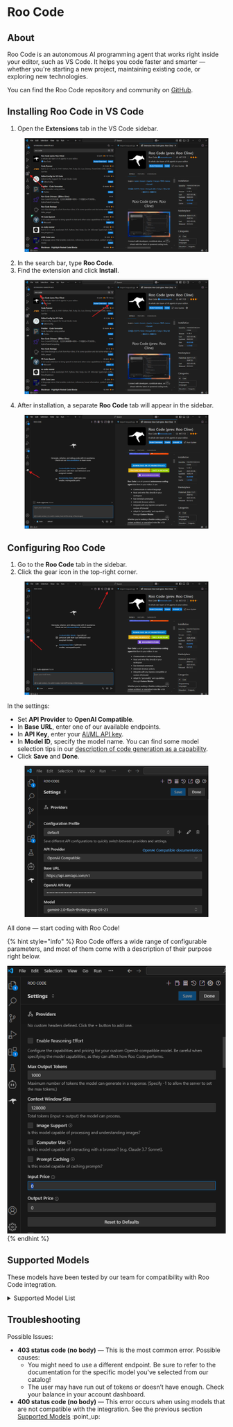 # Roo Code

## About

Roo Code is an autonomous AI programming agent that works right inside your editor, such as VS Code. It helps you code faster and smarter — whether you're starting a new project, maintaining existing code, or exploring new technologies.

You can find the Roo Code repository and community on [GitHub](https://github.com/RooCodeInc/Roo-Code).

## Installing Roo Code in VS Code

1. Open the **Extensions** tab in the VS Code sidebar.

<figure><img src="../.gitbook/assets/file-7ux9r8WqH5.png" alt=""><figcaption></figcaption></figure>

2. In the search bar, type **Roo Code**.
3. Find the extension and click **Install**.

<figure><img src="../.gitbook/assets/file-ipBmctLrIi.png" alt=""><figcaption></figcaption></figure>

4. After installation, a separate **Roo Code** tab will appear in the sidebar.

<figure><img src="../.gitbook/assets/file-Fb31cQY2mD.png" alt=""><figcaption></figcaption></figure>

## **Configuring Roo Code**

1. Go to the **Roo Code** tab in the sidebar.
2. Click the gear icon in the top-right corner.

<figure><img src="../.gitbook/assets/file-jwWpVlPG2a.png" alt=""><figcaption></figcaption></figure>

In the settings:

* Set **API Provider** to **OpenAI Compatible**.
* In **Base URL**, enter one of our available endpoints.
* In **API Key**, enter your [AI/ML API key](https://aimlapi.com/app/keys).
* In **Model ID**, specify the model name. You can find some model selection tips in our [description of code generation as a capability](../capabilities/code-generation.md).
* Click **Save** and **Done**.

<figure><img src="../.gitbook/assets/file-q6YYeuMLOM.png" alt=""><figcaption></figcaption></figure>

All done — start coding with Roo Code!&#x20;

{% hint style="info" %}
Roo Code offers a wide range of configurable parameters, and most of them come with a description of their purpose right below.

<img src="../.gitbook/assets/file-S21YTWgWMA.png" alt="" data-size="original">
{% endhint %}

## **Supported Models**

These models have been tested by our team for compatibility with Roo Code integration.

<details>

<summary>Supported Model List</summary>

* [gpt-3.5-turbo](../api-references/text-models-llm/OpenAI/gpt-3.5-turbo.md)&#x20;
* [gpt-3.5-turbo-0125](../api-references/text-models-llm/OpenAI/gpt-3.5-turbo.md)
* [gpt-3.5-turbo-1106](../api-references/text-models-llm/OpenAI/gpt-3.5-turbo.md)
* [gpt-4o](../api-references/text-models-llm/OpenAI/gpt-4o.md)
* [gpt-4o-2024-05-13](../api-references/text-models-llm/OpenAI/gpt-4o.md)
* [gpt-4o-2024-08-06](../api-references/text-models-llm/OpenAI/gpt-4o.md)
* [gpt-4o-mini](../api-references/text-models-llm/OpenAI/gpt-4o-mini.md)
* [gpt-4o-mini-2024-07-18](../api-references/text-models-llm/OpenAI/gpt-4o-mini.md)
* [chatgpt-4o-latest](../api-references/text-models-llm/OpenAI/gpt-4o.md)
* [gpt-4o-2024-05-13](../api-references/text-models-llm/OpenAI/gpt-4o.md)
* [gpt-4o-2024-08-06](../api-references/text-models-llm/OpenAI/gpt-4o.md)
* [gpt-4-turbo](../api-references/text-models-llm/OpenAI/gpt-4-turbo.md)
* [gpt-4-turbo-2024-04-09](../api-references/text-models-llm/OpenAI/gpt-4-turbo.md)
* [gpt-4-0125-preview](../api-references/text-models-llm/OpenAI/gpt-4-preview.md)
* [gpt-4-1106-preview](../api-references/text-models-llm/OpenAI/gpt-4-preview.md)
* [o3-mini](../api-references/text-models-llm/OpenAI/o3-mini.md)

- [openai/gpt-4.1-2025-04-14](../api-references/text-models-llm/openai/gpt-4.1.md)
- [openai/gpt-4.1-mini-2025-04-14](../api-references/text-models-llm/openai/gpt-4.1-mini.md)
- [openai/gpt-4.1-nano-2025-04-14](../api-references/text-models-llm/openai/gpt-4.1-nano.md)
- [openai/o4-mini-2025-04-16](../api-references/text-models-llm/openai/o4-mini.md)



* [deepseek/deepseek-chat](../api-references/text-models-llm/DeepSeek/deepseek-chat.md)
* [deepseek/deepseek-r1](../api-references/text-models-llm/DeepSeek/deepseek-r1.md)



* [meta-llama/Llama-3.2-90B-Vision-Instruct-Turbo](broken-reference)
* [meta-llama/Llama-Vision-Free](broken-reference)

- [meta-llama/Llama-3.3-70B-Instruct-Turbo](../api-references/text-models-llm/Meta/Llama-3.3-70B-Instruct-Turbo.md)
- [meta-llama/Llama-3.2-3B-Instruct-Turbo](../api-references/text-models-llm/Meta/Llama-3.2-3B-Instruct-Turbo.md)
- [meta-llama/Llama-3.2-11B-Vision-Instruct-Turbo](broken-reference)
- [meta-llama/Meta-Llama-3.1-405B-Instruct-Turbo](../api-references/text-models-llm/Meta/Meta-Llama-3.1-405B-Instruct-Turbo.md)
- [meta-llama/Meta-Llama-3.1-8B-Instruct-Turbo](../api-references/text-models-llm/Meta/Meta-Llama-3.1-8B-Instruct-Turbo.md)
- [meta-llama/Meta-Llama-3.1-70B-Instruct-Turbo](../api-references/text-models-llm/Meta/Meta-Llama-3.1-70B-Instruct-Turbo.md)
- [meta-llama/llama-4-maverick](../api-references/text-models-llm/meta/llama-4-maverick.md)



* [Qwen/Qwen2-72B-Instruct](../api-references/text-models-llm/Alibaba-Cloud/Qwen2-72B-Instruct.md)
* [Qwen/Qwen2.5-7B-Instruct-Turbo](../api-references/text-models-llm/Alibaba-Cloud/Qwen2.5-7B-Instruct-Turbo.md)
* [Qwen/Qwen2.5-Coder-32B-Instruct](../api-references/text-models-llm/Alibaba-Cloud/Qwen2.5-Coder-32B-Instruct.md)
* [qwen-max](../api-references/text-models-llm/Alibaba-Cloud/qwen-max.md)
* [qwen-max-2025-01-25](../api-references/text-models-llm/Alibaba-Cloud/qwen-max.md)
* [qwen-plus](../api-references/text-models-llm/Alibaba-Cloud/qwen-plus.md)
* [qwen-turbo](../api-references/text-models-llm/Alibaba-Cloud/qwen-turbo.md)
* [Qwen/Qwen2.5-72B-Instruct-Turbo](../api-references/text-models-llm/Alibaba-Cloud/Qwen2.5-72B-Instruct-Turbo.md)
* [Qwen/QwQ-32B](../api-references/text-models-llm/alibaba-cloud/qwen-qwq-32b.md)



* [mistralai/Mixtral-8x7B-Instruct-v0.1](../api-references/text-models-llm/Mistral-AI/Mixtral-8x7B-Instruct-v0.1.md)
* [mistralai/Mistral-7B-Instruct-v0.1](../api-references/text-models-llm/Mistral-AI/Mistral-7B-Instruct.md)
* [mistralai/Mistral-7B-Instruct-v0.2](../api-references/text-models-llm/Mistral-AI/Mistral-7B-Instruct.md)
* [mistralai/Mistral-7B-Instruct-v0.3](../api-references/text-models-llm/Mistral-AI/Mistral-7B-Instruct.md)
* [mistralai/mistral-tiny](../api-references/text-models-llm/Mistral-AI/mistral-tiny.md)
* [mistralai/mistral-nemo](../api-references/text-models-llm/Mistral-AI/mistral-nemo.md)

- [mistralai/codestral-2501](../api-references/text-models-llm/Mistral-AI/codestral-2501.md)



* [google/gemini-2.0-flash-exp](../api-references/text-models-llm/Google/gemini-2.0-flash-exp.md)
* [gemini-2.0-flash-exp](../api-references/text-models-llm/Google/gemini-2.0-flash-exp.md)
* [google/gemini-2.0-flash](../api-references/text-models-llm/google/gemini-2.0-flash.md)



* [x-ai/grok-3-beta](../api-references/text-models-llm/xai/grok-3-beta.md)
* [x-ai/grok-3-mini-beta](../api-references/text-models-llm/xai/grok-3-mini-beta.md)



* [anthracite-org/magnum-v4-72b](../api-references/text-models-llm/Anthracite/magnum-v4.md)
* [cohere/command-r-plus](../api-references/text-models-llm/Cohere/command-r-plus.md)
* [nvidia/Llama-3.1-Nemotron-70B-Instruct-HF](broken-reference)
* [NousResearch/Nous-Hermes-2-Mixtral-8x7B-DPO](broken-reference)



* [MiniMax-Text-01](../api-references/text-models-llm/MiniMax/text-01.md)

</details>

## Troubleshooting

Possible Issues:

* **403 status code (no body)** — This is the most common error. Possible causes:
  * You might need to use a different endpoint. Be sure to refer to the documentation for the specific model you've selected from our catalog!
  * The user may have run out of tokens or doesn’t have enough. Check your balance in your account dashboard.
* **400 status code (no body)** — This error occurs when using models that are not compatible with the integration. See the previous section [Supported Models](roo-code.md#supported-models) :point\_up:
